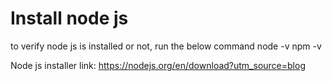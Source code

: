 # Install node js
  to verify node js is installed or not, run the below command
  node -v
  npm -v

  Node js installer link: https://nodejs.org/en/download?utm_source=blog